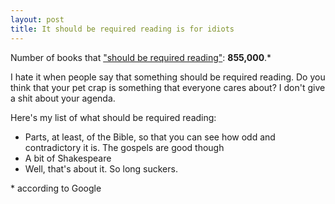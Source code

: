 ```yaml
---
layout: post
title: It should be required reading is for idiots
---
```

<p>Number of books that <a href="http://www.google.com/search?q=%22should+be+required+reading%22">"should be required reading"</a>: <strong>855,000</strong>.*</p><p>I hate it when people say that something should be required reading. Do you think that your pet crap is something that everyone cares about? I don't give a shit about your agenda.</p><p>Here's my list of what should be required reading:</p><ul><li>Parts, at least, of the Bible, so that you can see how odd and contradictory it is. The gospels are good though</li><li>A bit of Shakespeare</li><li>Well, that's about it. So long suckers.</li></ul><p>* according to Google</p>
